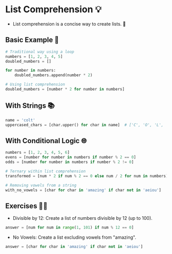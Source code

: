 # List Comprehension 💡

- List comprehension is a concise way to create lists. 🚀

## Basic Example 🌟

```python
# Traditional way using a loop
numbers = [1, 2, 3, 4, 5]
doubled_numbers = []

for number in numbers:
    doubled_numbers.append(number * 2)

# Using list comprehension
doubled_numbers = [number * 2 for number in numbers]
```

## With Strings 📚

```python
name = 'colt'
uppercased_chars = [char.upper() for char in name]  # ['C', 'O', 'L', 'T']
```

## With Conditional Logic 🌐

```python
numbers = [1, 2, 3, 4, 5, 6]
evens = [number for number in numbers if number % 2 == 0]
odds = [number for number in numbers if number % 2 != 0]

# Ternary within list comprehension
transformed = [num * 2 if num % 2 == 0 else num / 2 for num in numbers]

# Removing vowels from a string
with_no_vowels = [char for char in 'amazing' if char not in 'aeiou']
```

## Exercises 🏋️‍♂️

- Divisible by 12: Create a list of numbers divisible by 12 (up to 100).

```python
answer = [num for num in range(1, 101) if num % 12 == 0]
```

- No Vowels: Create a list excluding vowels from "amazing".

```python
answer = [char for char in 'amazing' if char not in 'aeiou']
```
